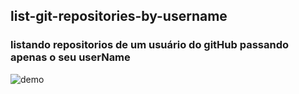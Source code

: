 ﻿## list-git-repositories-by-username
 ### listando repositorios de um usuário do gitHub passando apenas o seu userName 

![demo](https://github.com/samuelalmeida95/list-git-repositories-by-username/blob/main/image.png)
 
